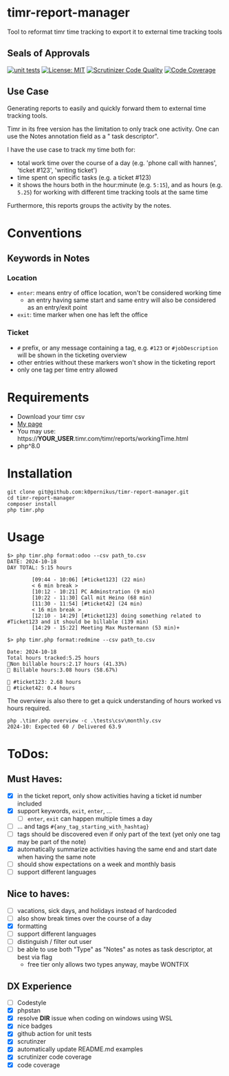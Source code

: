 # timr-report-manager

Tool to reformat timr time tracking to export it to external time tracking tools

## Seals of Approvals

[![unit tests](https://github.com/k0pernikus/timr-report-manager/actions/workflows/php.yml/badge.svg)](https://github.com/k0pernikus/timr-report-manager/actions/workflows/php.yml)
[![License: MIT](https://img.shields.io/badge/License-MIT-yellow.svg)](https://opensource.org/licenses/MIT)
[![Scrutinizer Code Quality](https://scrutinizer-ci.com/g/k0pernikus/timr-report-manager/badges/quality-score.png?b=main)](https://scrutinizer-ci.com/g/k0pernikus/timr-report-manager/?branch=main)
[![Code Coverage](https://scrutinizer-ci.com/g/k0pernikus/timr-report-manager/badges/coverage.png?b=main)](https://scrutinizer-ci.com/g/k0pernikus/timr-report-manager/?branch=main)

## Use Case

Generating reports to easily and quickly forward them to external time tracking tools.

Timr in its free version has the limitation to only track one activity. One can use the Notes annotation field as a "
task descriptor".

I have the use case to track my time both for:

- total work time over the course of a day (e.g. 'phone call with hannes', 'ticket #123', 'writing ticket')
- time spent on specific tasks (e.g. a ticket #123)
- it shows the hours both in the hour:minute (e.g. `5:15`), and as hours (e.g. `5.25`) for working with different time
  tracking tools at the same time

Furthermore, this reports groups the activity by the notes.

# Conventions

## Keywords in Notes

### Location

- `enter`: means entry of office location, won't be considered working time
    - an entry having same start and same entry will also be considered as an entry/exit point
- `exit`: time marker when one has left the office

### Ticket

- `#` prefix, or any message containing a tag, e.g. `#123` or `#jobDescription` will be shown in the ticketing overview
- other entries without these markers won't show in the ticketing report
- only one tag per time entry allowed

# Requirements

- Download your timr csv
- [My page](https://kopernikus.timr.com/timr/reports/workingTime.html)
- You may use: https://__YOUR_USER__.timr.com/timr/reports/workingTime.html
- php^8.0

# Installation

```
git clone git@github.com:k0pernikus/timr-report-manager.git
cd timr-report-manager
composer install
php timr.php
``` 

# Usage

```
$> php timr.php format:odoo --csv path_to.csv
DATE: 2024-10-18
DAY TOTAL: 5:15 hours

        [09:44 - 10:06] [#ticket123] (22 min)
        < 6 min break >
        [10:12 - 10:21] PC Adminstration (9 min)
        [10:22 - 11:30] Call mit Heino (68 min)
        [11:30 - 11:54] [#ticket42] (24 min)
        < 16 min break >
        [12:10 - 14:29] [#ticket123] doing something related to #Ticket123 and it should be billable (139 min)
        [14:29 - 15:22] Meeting Max Mustermann (53 min)+
```

```
$> php timr.php format:redmine --csv path_to.csv

Date: 2024-10-18
Total hours tracked:5.25 hours
💩Non billable hours:2.17 hours (41.33%)
 Billable hours:3.08 hours (58.67%)

󱞩 #ticket123: 2.68 hours
󱞩 #ticket42: 0.4 hours
```

The overview is also there to get a quick understanding of hours worked vs hours required.

```
php .\timr.php overview -c .\tests\csv\monthly.csv
2024-10: Expected 60 / Delivered 63.9
```

# ToDos:

## Must Haves:

- [x] in the ticket report, only show activities having a ticket id number included
- [x] support keywords, `exit`, `enter`, ...
    - [ ] `enter`, `exit` can happen multiple times a day
- [ ] ... and tags `#{any_tag_starting_with_hashtag}`
- [ ] tags should be discovered even if only part of the text (yet only one tag may be part of the note)
- [x] automatically summarize activities having the same end and start date when having the same note
- [ ] should show expectations on a week and monthly basis
- [ ] support different languages

## Nice to haves:

- [ ] vacations, sick days, and holidays instead of hardcoded
- [ ] also show break times over the course of a day
- [x] formatting
- [ ] support different languages
- [ ] distinguish / filter out user
- [ ] be able to use both "Type" as "Notes" as notes as task descriptor, at best via flag
  - free tier only allows two types anyway, maybe WONTFIX

## DX Experience

- [ ] Codestyle
- [x] phpstan
- [x] resolve __DIR__ issue when coding on windows using WSL
- [x] nice badges
- [x] github action for unit tests
- [x] scrutinzer
- [x] automatically update README.md examples
- [x] scrutinizer code coverage
- [x] code coverage
